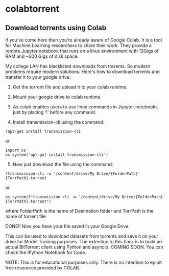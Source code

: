 # colabtorrent
Download torrents using Colab
---
If you've come here then you're already aware of Google Colab. It is a tool for Machine Learning researchers to share their work. They provide a remote Jupyter notebook that runs on a linux environment with 12Gigs of RAM and ~300 Gigs of disk space. 

My college LAN has blacklisted downloads from torrents. So modern problems require modern solutions. Here's how to download torrents and transfer it to your google drive.

1) Get the torrent file and upload it to your colab runtime.

2) Mount your google drive to colab runtime.

3) As colab enables users to use linux commands in Jupyter notebooks just by placing '!' before any command.

4) Install transmission-cli using the command:

  ``` 
  !apt-get install transmission-cli
  ```
  or
  ```
  import os
  os.system('apt-get install transmission-cli')
  ```
5) Now just download the file using the command:
  ```
  !transmission-cli -w '/content/drive/My Drive/{FolderPath}' {TorrPath}.torrent
  ```
  or
  ```
  os.system(f"transmission-cli -w '/content/drive/My Drive/{FolderPath}' {TorrPath}.torrent")
  ```
  where FolderPath is the name of Destination folder and TorrPath is the name of torrent file
  
  DONE!! Now you have your file saved in your Google Drive.
  
  This can be used to download datasets from torrents and save it on your drive for Model Training purposes.
  The extention to this hack is to build an actual BitTorrent client using Python and asyncio. COMING SOON.
  You can check the IPython Notebook for Code.

NOTE: This is for educational purposes only. There is no intention to eploit free resources provided by COLAB.
